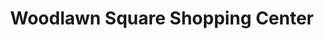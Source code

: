 ---
title: "Woodlawn Square Shopping Center"
url: /marietta/woodlawn-square-shopping-center/
shop: mall
---